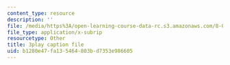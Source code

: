 ```yaml
---
content_type: resource
description: ''
file: /media/https%3A/open-learning-course-data-rc.s3.amazonaws.com/8-03sc-physics-iii-vibrations-and-waves-fall-2016/b1280e47fa135464803bd7353e986605_BX4QPdP7fT8.vtt
file_type: application/x-subrip
resourcetype: Other
title: 3play caption file
uid: b1280e47-fa13-5464-803b-d7353e986605
---
```

